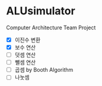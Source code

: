 # ALUsimulator
Computer Architecture Team Project

- [X] 이진수 변환
- [X] 보수 연산
- [ ] 덧셈 연산
- [ ] 뺄셈 연산
- [ ] 곱셈 by Booth Algorithm
- [ ] 나눗셈
